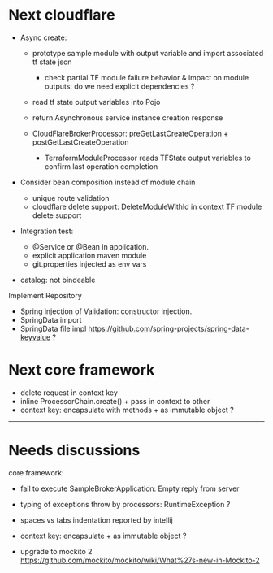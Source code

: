 
# Next cloudflare

- Async create:
   - prototype sample module with output variable and import associated tf state json
     - check partial TF module failure behavior & impact on module outputs: do we need explicit dependencies ?
   - read tf state output variables into Pojo

   - return Asynchronous service instance creation response
   - CloudFlareBrokerProcessor: preGetLastCreateOperation + postGetLastCreateOperation
     - TerraformModuleProcessor reads TFState output variables to confirm last operation completion


- Consider bean composition instead of module chain
   - unique route validation
   - cloudflare delete support: DeleteModuleWithId in context
      TF module delete support


- Integration test: 
   - @Service or @Bean in application.
   - explicit application maven module
   - git.properties injected as env vars


- catalog: not bindeable

Implement Repository
- Spring injection of Validation: constructor injection.
- SpringData import
- SpringData file impl https://github.com/spring-projects/spring-data-keyvalue ?



 

# Next core framework

- delete request in context key 
- inline ProcessorChain.create() + pass in context to other
- context key: encapsulate with methods + as immutable object ?
 
 
---------------
# Needs discussions


core framework:
- fail to execute SampleBrokerApplication:  Empty reply from server

- typing of exceptions throw by processors: RuntimeException ?
- spaces vs tabs indentation reported by intellij
- context key: encapsulate + as immutable object ?
- upgrade to mockito 2 https://github.com/mockito/mockito/wiki/What%27s-new-in-Mockito-2 


